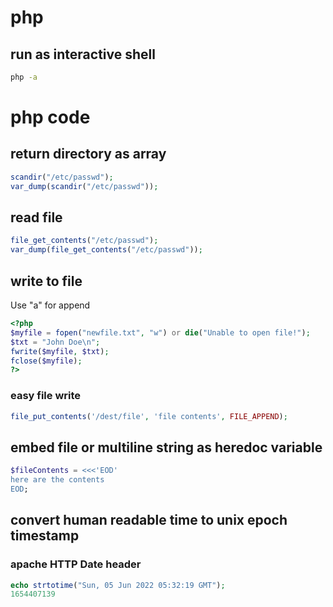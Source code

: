 # php

## run as interactive shell
```bash
php -a
```

# php code

## return directory as array
```php
scandir("/etc/passwd");
var_dump(scandir("/etc/passwd"));
```

## read file
```php
file_get_contents("/etc/passwd");
var_dump(file_get_contents("/etc/passwd"));
```

## write to file
Use "a" for append
```php
<?php
$myfile = fopen("newfile.txt", "w") or die("Unable to open file!");
$txt = "John Doe\n";
fwrite($myfile, $txt);
fclose($myfile);
?>
```
### easy file write
```php
file_put_contents('/dest/file', 'file contents', FILE_APPEND);
```

## embed file or multiline string as heredoc variable
```php
$fileContents = <<<'EOD'
here are the contents
EOD;
```

## convert human readable time to unix epoch timestamp
### apache HTTP Date header
```php
echo strtotime("Sun, 05 Jun 2022 05:32:19 GMT");
1654407139
```
